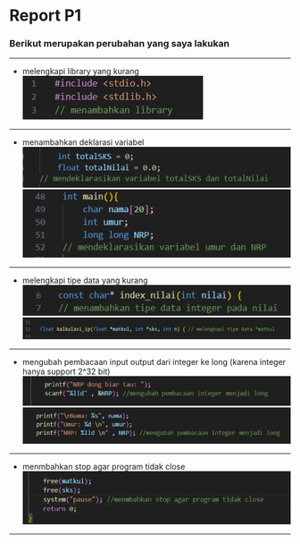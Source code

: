 # Report P1
### Berikut merupakan perubahan yang saya lakukan
---
- melengkapi library yang kurang
![img](img/library.png)
---
- menambahkan deklarasi variabel
![img](img/var.png)
![img](img/var2.png)
---
- melengkapi tipe data yang kurang
![img](img/tipedata.png)
![img](img/tipedata2.png)
---
- mengubah pembacaan input output dari integer ke long (karena integer hanya support 2^32 bit)
![img](img/inputint.png)
![img](img/outputint.png)
---
- menmbahkan stop agar program tidak close
![img](img/close.png)
---